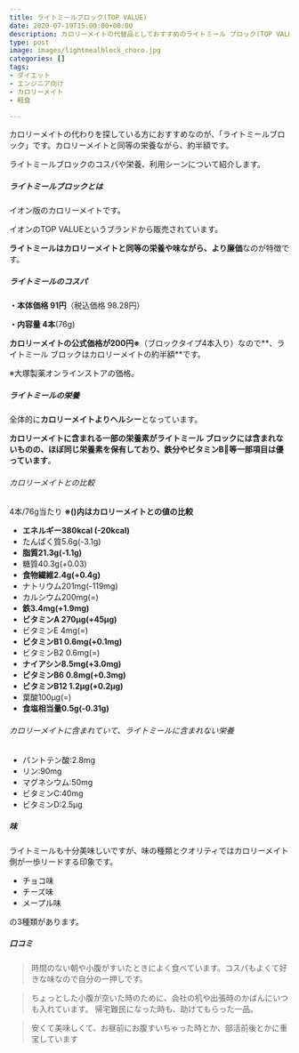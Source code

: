 ```yaml
---
title: ライトミールブロック(TOP VALUE)
date: 2020-07-19T15:00:00+00:00
description: カロリーメイトの代替品としておすすめのライトミール ブロック(TOP VALUE/トップバリュー)の紹介記事です。
type: post
image: images/lightmealblock_choco.jpg
categories: []
tags:
- ダイエット
- エンジニア向け
- カロリーメイト
- 軽食

---
```

カロリーメイトの代わりを探している方におすすめなのが、「ライトミールブロック」です。カロリーメイトと同等の栄養ながら、約半額です。

ライトミールブロックのコスパや栄養、利用シーンについて紹介します。

##### ライトミールブロックとは

イオン版のカロリーメイトです。

イオンのTOP VALUEというブランドから販売されています。

**ライトミールはカロリーメイトと同等の栄養や味ながら、より廉価**なのが特徴です。

##### ライトミールのコスパ

**・本体価格 91円**（税込価格 98.28円）

**・内容量 4本**(76g)

**カロリーメイトの公式価格が200円※**（ブロックタイプ4本入り）なので**、ライトミール ブロックはカロリーメイトの約半額**です。

※大塚製薬オンラインストアの価格。

##### ライトミールの栄養

全体的に**カロリーメイトよりヘルシー**となっています。

**カロリーメイトに含まれる一部の栄養素がライトミール ブロックには含まれないものの、ほぼ同じ栄養素を保有しており、鉄分やビタミンB等一部項目は優っています**。

###### カロリーメイトとの比較

4本/76g当たり **※()内はカロリーメイトとの値の比較**

* **エネルギー380kcal (-20kcal)**
* たんぱく質5.6g(-3.1g)
* **脂質21.3g(-1.1g)**
* 糖質40.3g(+0.03)
* **食物繊維2.4g(+0.4g)**
* ナトリウム201mg(-119mg)
* カルシウム200mg(=)
* **鉄3.4mg(+1.9mg)**
* **ビタミンA 270μg(+45μg)**
* ビタミンE 4mg(=)
* **ビタミンB1 0.6mg(+0.1mg)**
* ビタミンB2 0.6mg(=)
* **ナイアシン8.5mg(+3.0mg)**
* **ビタミンB6 0.8mg(+0.3mg)**
* **ビタミンB12 1.2μg(+0.2μg)**
* 葉酸100μg(=)
* **食塩相当量0.5g(-0.31g)**

###### カロリーメイトに含まれていて、ライトミールに含まれない栄養

* パントテン酸:2.8mg
* リン:90mg
* マグネシウム:50mg
* ビタミンC:40mg 
* ビタミンD:2.5μg

##### 味

ライトミールも十分美味しいですが、味の種類とクオリティではカロリーメイト側が一歩リードする印象です。

* チョコ味
* チーズ味
* メープル味

の3種類があります。

##### 口コミ

> 時間のない朝や小腹がすいたときによく食べています。コスパもよくて好きな味なので自分の一押しです。

> ちょっとした小腹が空いた時のために、会社の机や出張時のかばんにいつも入れています。 帰宅難民になった時も、助けてもらった一品。

> 安くて美味しくて、お昼前にお腹すいちゃった時とか、部活前後とかに重宝しています